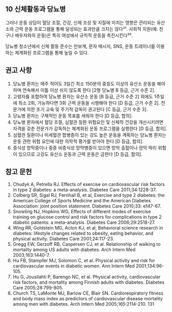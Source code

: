 ## 10 신체활동과 당뇨병

그러나 운동 상담이 혈당 조절, 건강, 신체 조성 및 지질에 미치는 영향은 관리되는 유산소와 근력 운동 프로그램을 통해 달성되는 효과만큼 크지는 않다²¹. 사회적 지원(예: 친구나 배우자와의 운동)은 특히 여성에서 규칙적 운동을 촉진시킨다⁵⁵.

당뇨병 청소년에서 신체 활동 준수는 만보계, 문자 메시지, SNS, 운동 트레이너를 이용하는 체계화된 프로그램을 통해 높일 수 있다.

## 권고 사항

1. 당뇨병 환자는 매주 적어도 3일간 최소 150분의 중등도 이상의 유산소 운동을 해야 하며 연속해서 이틀 이상 쉬지 않도록 한다 [2형 당뇨병 B 등급, 근거 수준 2].
2. 고령자를 포함하여 당뇨병 환자는 유산소 운동 [B 등급, 근거 수준 2] 외에도 1주일에 최소 2회, 가능하다면 3회 근력 운동을 시행해야 한다 [D 등급, 근거 수준 2]. 전문가에 의한 초기 교육 및 주기적 감독이 권고된다 [C 등급, 근거 수준 3].
3. 당뇨병 환자는 구체적인 운동 목표를 세워야 한다 [D 등급, 합의].
4. 당뇨병 환자에서 혈당 조절, 심혈관 질환 위험요인 및 신체적 건강을 개선시키려면 자격을 갖춘 전문가가 감독하는 체계화된 운동 프로그램을 실행한다 [D 등급, 합의].
5. 심혈관 질환이나 미세혈관 합병증이 있는 강도 높은 운동을 계획하는 당뇨병 환자는 운동 관련 위험 요인에 대한 의학적 평가를 받아야 한다 [D 등급, 합의].
6. 증식성 망막증이나 중증 비증식성 망막병증이 있으면 망막 출혈이나 망막 박리 위험이 있으므로 고강도 유산소 운동과 근력 운동은 금한다 [D 등급, 합의].

## 참고 문헌

1. Chudyk A, Petrella RJ. Effects of exercise on cardiovascular risk factors in type 2 diabetes: a meta-analysis. Diabetes Care 2011;34:1228-37.
2. Colberg SR, Sigal RJ, Fernhall B, et al, Exercise and type 2 diabetes: the American College of Sports Medicine and the American Diabetes Association: joint position statement. Diabetes Care 2010;33: e147-67.
3. Snowling NJ, Hopkins WG, Effects of different modes of exercise training on glucose control and risk factors for complications in type 2 diabetic patients: a meta-analysis. Diabetes Care 2006;29:2518-27.
4. Wing RR, Goldstein MG, Acton KJ, et al, Behavioral science research in diabetes: lifestyle changes related to obesity, eating behavior, and physical activity. Diabetes Care 2001;24:117-23.
5. Gregg EW, Gerzoff RB, Caspersen CJ, et al. Relationship of walking to mortality among US adults with diabetes. Arch Intern Med 2003;163:1440-7.
6. Hu FB, Stampfer MJ, Solomon C, et al. Physical activity and risk for cardiovascular events in diabetic women. Ann Intern Med 2001;134:96-105.
7. Hu G, Jousilahti P, Barengo NC, et al. Physical activity, cardiovascular risk factors, and mortality among Finnish adults with diabetes. Diabetes Care 2005;28:799-805.
8. Church TS, LaMonte MJ, Barlow CE, Blair SN. Cardiorespiratory fitness and body mass index as predictors of cardiovascular disease mortality among men with diabetes. Arch Intern Med 2005;165:2114-210.
<PAGE>131